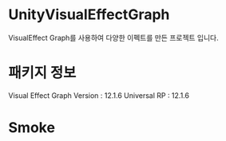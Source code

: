 # UnityVisualEffectGraph
VisualEffect Graph를 사용하여 다양한 이펙트를 만든 프로젝트 입니다.

# 패키지 정보
Visual Effect Graph Version : 12.1.6
Universal RP : 12.1.6

# Smoke
